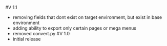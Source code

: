 #V 1.1
* removing fields that dont exist on target environment, but exist in base environment
* adding ability to export only certain pages or mega menus
* removed convert.py
#V 1.0  
* initial release